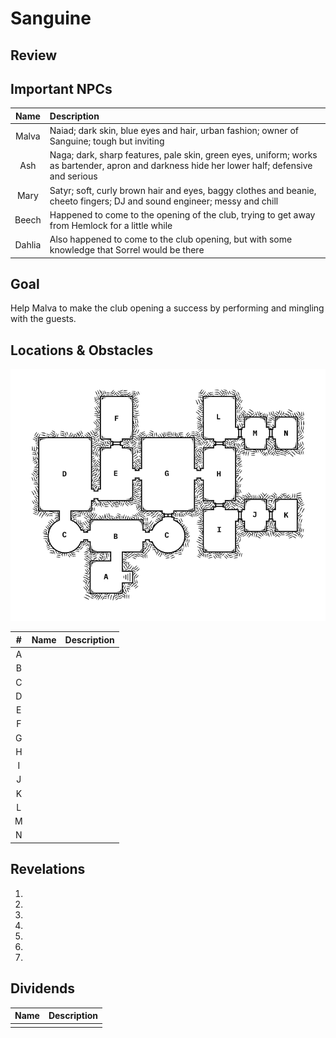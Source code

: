 # Sanguine

## Review


## Important NPCs

| Name | Description |
|:---:|:--- |
| Malva | Naiad; dark skin, blue eyes and hair, urban fashion; owner of Sanguine; tough but inviting |
| Ash | Naga; dark, sharp features, pale skin, green eyes, uniform; works as bartender, apron and darkness hide her lower half; defensive and serious |
| Mary | Satyr; soft, curly brown hair and eyes, baggy clothes and beanie, cheeto fingers; DJ and sound engineer; messy and chill |
| Beech | Happened to come to the opening of the club, trying to get away from Hemlock for a little while |
| Dahlia | Also happened to come to the club opening, but with some knowledge that Sorrel would be there |

## Goal
Help Malva to make the club opening a success by performing and mingling with the guests.

## Locations & Obstacles

![map of the nightclub Sanguine](images/sanguine.png)

| # | Name | Description |
|:---:|:---:|:--- |
| A |  |  |
| B |  |  |
| C |  |  |
| D |  |  |
| E |  |  |
| F |  |  |
| G |  |  |
| H |  |  |
| I |  |  |
| J |  |  |
| K |  |  |
| L |  |  |
| M |  |  |
| N |  |  |

## Revelations

1. 
2. 
3. 
4. 
5. 
6. 
7. 

## Dividends

| Name | Description |
|:---:|:--- |
|  |  |
